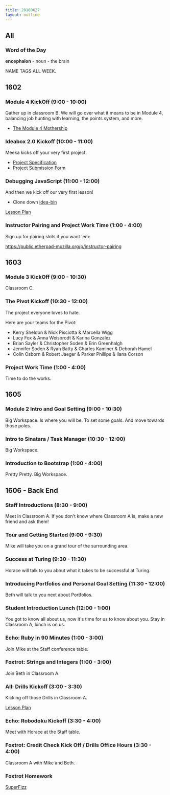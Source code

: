 ```yaml
---
title: 20160627
layout: outline
---
```


## All

### Word of the Day

**encephalon** - noun - the brain

NAME TAGS ALL WEEK.


## 1602

### Module 4 KickOff (9:00 - 10:00)

Gather up in classroom B. We will go over what it means to be in Module 4, balancing job hunting with learning, the points system, and more.

- [The Module 4 Mothership](https://github.com/turingschool/ruby-submissions/tree/master/1602/module_4_assignments)

### Ideabox 2.0 Kickoff (10:00 - 11:00)

Meeka kicks off your very first project.

- [Project Specification](https://github.com/turingschool/curriculum/blob/master/source/projects/revenge_of_idea_box.markdown)
- [Project Submission Form](https://github.com/turingschool/ruby-submissions/tree/master/1602/module_4_assignments/ideabox2.0)

### Debugging JavaScript (11:00 - 12:00)

And then we kick off our very first lesson!

- Clone down [idea-bin](https://github.com/turingschool-examples/idea-bin)

[Lesson Plan](https://github.com/turingschool/lesson_plans/blob/master/ruby_04-apis_and_scalability/debugging_javascript.markdown)

### Instructor Pairing and Project Work Time (1:00 - 4:00)

Sign up for pairing slots if you want 'em:

https://public.etherpad-mozilla.org/p/instructor-pairing

## 1603

### Module 3 KickOff (9:00 - 10:30)

Classroom C.

### The Pivot Kickoff (10:30 - 12:00)

The project everyone loves to hate.

Here are your teams for the Pivot:

* Kerry Sheldon & Nick Pisciotta & Marcella Wigg
* Lucy Fox & Anna Weisbrodt & Karina Gonzalez
* Brian Sayler & Christopher Soden & Erin Greenhalgh
* Jennifer Soden & Ryan Batty & Charles Kaminer & Deborah Hamel
* Colin Osborn & Robert Jaeger & Parker Phillips & Ilana Corson


### Project Work Time (1:00 - 4:00)

Time to do the works.


## 1605

### Module 2 Intro and Goal Setting (9:00 - 10:30)

Big Workspace. Is where you will be. To set some goals. And move towards
those poles.

### Intro to Sinatara / Task Manager (10:30 - 12:00)

Big Workspace.

### Introduction to Bootstrap (1:00 - 4:00)

Pretty Pretty. Big Workspace.


## 1606 - Back End

### Staff Introductions (8:30 - 9:00)

Meet in Classroom A. If you don't know where Classroom A is, make a new friend
and ask them!

### Tour and Getting Started (9:00 - 9:30)

Mike will take you on a grand tour of the surrounding area.

### Success at Turing (9:30 - 11:30)

Horace will talk to you about what it takes to be successful at Turing.

### Introducing Portfolios and Personal Goal Setting (11:30 - 12:00)

Beth will talk to you next about Portfolios.

### Student Introduction Lunch (12:00 - 1:00)

You got to know all about us, now it's time for us to know about you. Stay in
Classroom A, lunch is on us.

### Echo: Ruby in 90 Minutes (1:00 - 3:00)

Join Mike at the Staff conference table.

### Foxtrot: Strings and Integers (1:00 - 3:00)

Join Beth in Classroom A.

### All: Drills Kickoff (3:00 - 3:30)

Kicking off those Drills in Classroom A.

[Lesson Plan](https://github.com/turingschool/curriculum/blob/master/source/projects/drills.markdown)

### Echo: Robodoku Kickoff (3:30 - 4:00)

Meet with Horace at the Staff table.

### Foxtrot: Credit Check Kick Off / Drills Office Hours (3:30 - 4:00)

Classroom A with Mike and Beth.

### Foxtrot Homework

[SuperFizz](https://github.com/turingschool/challenges/blob/master/super_fizz.markdown)
